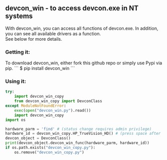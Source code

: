<h2>devcon_win - to access devcon.exe in NT systems</h2>
With devcon_win, you can access all functions of devcon.exe. In addition, you can see all available drivers as a function.
<br>See below for more details.
<h3>Getting it:</h3>
To download devcon_win, either fork this github repo or simply use 
Pypi via pip.
```
$ pip install devcon_win
```

<h3>Using it:</h3>

```python
try:
    import devcon_win_copy
    from devcon_win_copy import DevconClass
except ModuleNotFoundError:
    exec(open("devcon_win.py").read())
    import devcon_win_copy
import os

hardware_parm = 'find' # (status change requires admin privilege)
hardware_id = devcon_win_copy.HP_TrueVision_HD() # (press space after 'devcon_win_copy.' for options)
devcon_object = DevconClass()
print(devcon_object.devcon_win_func(hardware_parm, hardware_id))
if os.path.exists("devcon_win_copy.py"):
    os.remove("devcon_win_copy.py")
```